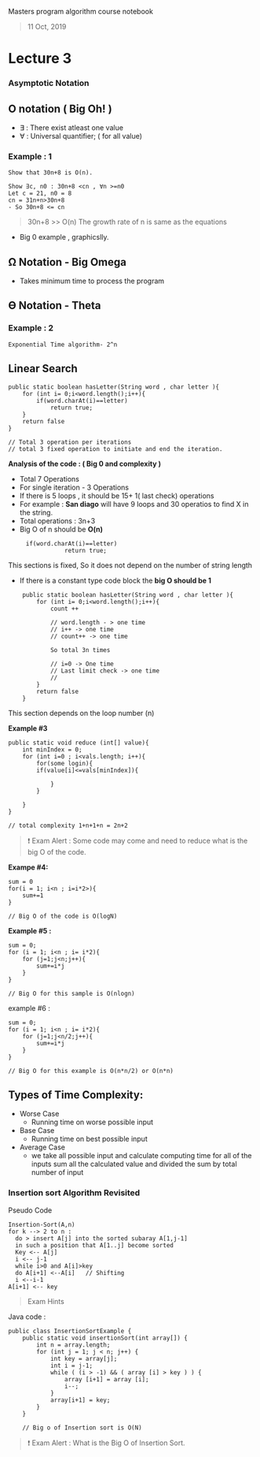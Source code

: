 Masters program algorithm course notebook

> 11 Oct, 2019

# Lecture 3
### Asymptotic Notation
## O notation ( Big Oh! )

-  ∃  : There exist atleast one value 
- ∀ : Universal quantifier;  ( for all value)

### **Example : 1** 
    Show that 30n+8 is O(n).

    Show ∃c, n0 : 30n+8 <cn , ∀n >=n0
    Let c = 21, n0 = 8
    cn = 31n+n>30n+8
    - So 30n+8 <= cn

> 30n+8 >> O(n)  The growth rate of n is same as the equations

- Big 0 example , graphicslly. 




## Ω Notation - Big Omega
- Takes minimum time to process the program 
## ϴ Notation - Theta 


### **Example : 2**
    Exponential Time algorithm- 2^n


## Linear Search

    public static boolean hasLetter(String word , char letter ){
        for (int i= 0;i<word.length();i++){  
            if(word.charAt(i)==letter)
                return true;
        }
        return false
    }

    // Total 3 operation per iterations
    // total 3 fixed operation to initiate and end the iteration.

**Analysis of the code : ( Big 0 and complexity )**
- Total 7 Operations
- For single iteration - 3 Operations 
- If there is 5 loops , it should be 15+ 1( last check) operations
- For example : **San diago** will have 9 loops and 30 operatios to find X in the string.
- Total operations : 3n+3
- Big O of n should be **O(n)**


```
     if(word.charAt(i)==letter)
                return true;
```
This sections is fixed, So it does not depend on the number of string length
 - If there is a constant type code block the **big O should be 1**

```
    public static boolean hasLetter(String word , char letter ){
        for (int i= 0;i<word.length();i++){  
            count ++ 

            // word.length - > one time
            // i++ -> one time
            // count++ -> one time

            So total 3n times

            // i=0 -> One time
            // Last limit check -> one time
            // 
        }
        return false
    }
```

This section depends on the loop number (n)


**Example #3**

```
public static void reduce (int[] value){
    int minIndex = 0;
    for (int i=0 ; i<vals.length; i++){
        for(some login){
        if(value[i]<=vals[minIndex]){
        
            }
        }

    }
}

// total complexity 1+n+1+n = 2n+2
```

> :exclamation: Exam Alert : Some code may come and need to reduce what is the big O of the code. 


**Exampe #4:**

    sum = 0
    for(i = 1; i<n ; i=i*2>){
        sum+=1
    }
    
    // Big O of the code is O(logN)

**Example #5 :**

    sum = 0;
    for (i = 1; i<n ; i= i*2){
        for (j=1;j<n;j++){
            sum+=i*j
        }
    }

    // Big O for this sample is O(nlogn)

example #6 : 

    sum = 0;
    for (i = 1; i<n ; i= i*2){
        for (j=1;j<n/2;j++){
            sum+=i*j
        }
    }

    // Big O for this example is O(n*n/2) or O(n*n)




## Types of Time Complexity: 
 - Worse Case
    - Running time on worse possible input 
 - Base Case
    - Running time on best possible input 
 - Average Case 
    - we take all possible input and calculate computing time for all of the inputs sum all the calculated value and divided the sum by total number of input


### **Insertion sort Algorithm Revisited**

Pseudo Code
```
Insertion-Sort(A,n) 
for k --> 2 to n :
  do > insert A[j] into the sorted subaray A[1,j-1]
  in such a position that A[1..j] become sorted 
  Key <-- A[j]
  i <-- j-1
  while i>0 and A[i]>key
  do A[i+1] <--A[i]   // Shifting
  i <--i-1
A[i+1] <-- key
```
> Exam Hints

Java code : 

```
public class InsertionSortExample {  
    public static void insertionSort(int array[]) {  
        int n = array.length;  
        for (int j = 1; j < n; j++) {  
            int key = array[j];  
            int i = j-1;  
            while ( (i > -1) && ( array [i] > key ) ) {  
                array [i+1] = array [i];  
                i--;  
            }  
            array[i+1] = key;  
        }  
    }  

    // Big o of Insertion sort is O(N)
```


> :exclamation: Exam Alert : What is the Big O of Insertion Sort.
